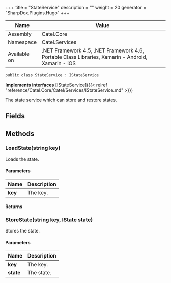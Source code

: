 

+++
title = "StateService" 
description = ""
weight = 20
generator = "SharpDox.Plugins.Hugo"
+++

Name|Value
---|---
Assembly|Catel.Core
Namespace|Catel.Services
Available on|.NET Framework 4.5, .NET Framework 4.6, Portable Class Libraries, Xamarin - Android, Xamarin - iOS

```
public class StateService : IStateService
```

**Implements interfaces**
[IStateService]({{&lt; relref "reference/Catel.Core/Catel/Services/IStateService.md" &gt;}})

The state service which can store and restore states.

## Fields

## Methods

### LoadState(string key)

Loads the state.

#### Parameters

Name|Description
---|---
**key**|The key.

#### Returns

### StoreState(string key, IState state)

Stores the state.

#### Parameters

Name|Description
---|---
**key**|The key.
**state**|The state.

